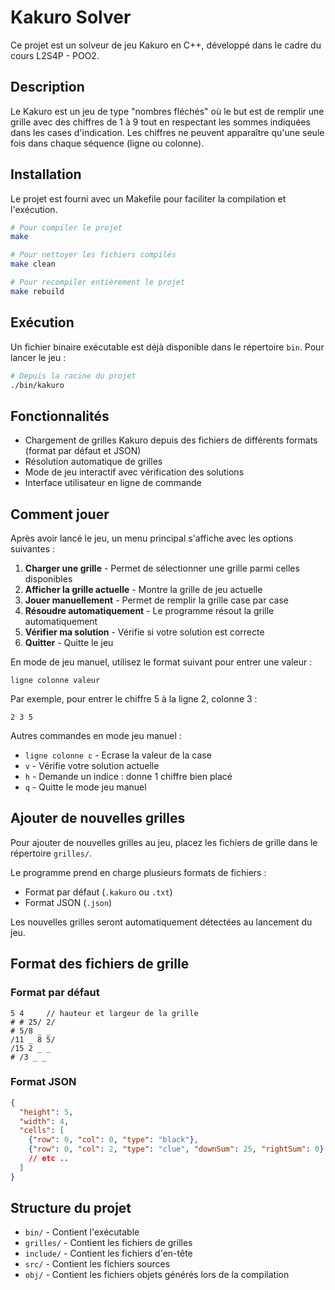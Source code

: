 # Kakuro Solver

Ce projet est un solveur de jeu Kakuro en C++, développé dans le cadre du cours L2S4P - POO2.

## Description

Le Kakuro est un jeu de type "nombres fléchés" où le but est de remplir une grille avec des chiffres de 1 à 9 tout en respectant les sommes indiquées dans les cases d'indication. Les chiffres ne peuvent apparaître qu'une seule fois dans chaque séquence (ligne ou colonne).

## Installation

Le projet est fourni avec un Makefile pour faciliter la compilation et l'exécution.

```bash
# Pour compiler le projet
make

# Pour nettoyer les fichiers compilés
make clean

# Pour recompiler entièrement le projet
make rebuild
```

## Exécution

Un fichier binaire exécutable est déjà disponible dans le répertoire `bin`. Pour lancer le jeu :

```bash
# Depuis la racine du projet
./bin/kakuro
```

## Fonctionnalités

- Chargement de grilles Kakuro depuis des fichiers de différents formats (format par défaut et JSON)
- Résolution automatique de grilles
- Mode de jeu interactif avec vérification des solutions
- Interface utilisateur en ligne de commande

## Comment jouer

Après avoir lancé le jeu, un menu principal s'affiche avec les options suivantes :

1. **Charger une grille** - Permet de sélectionner une grille parmi celles disponibles
2. **Afficher la grille actuelle** - Montre la grille de jeu actuelle
3. **Jouer manuellement** - Permet de remplir la grille case par case
4. **Résoudre automatiquement** - Le programme résout la grille automatiquement
5. **Vérifier ma solution** - Vérifie si votre solution est correcte
6. **Quitter** - Quitte le jeu

En mode de jeu manuel, utilisez le format suivant pour entrer une valeur :
```
ligne colonne valeur
```
Par exemple, pour entrer le chiffre 5 à la ligne 2, colonne 3 :
```
2 3 5
```

Autres commandes en mode jeu manuel :
- `ligne colonne c` - Ecrase la valeur de la case
- `v` - Vérifie votre solution actuelle
- `h` - Demande un indice : donne 1 chiffre bien placé
- `q` - Quitte le mode jeu manuel

## Ajouter de nouvelles grilles

Pour ajouter de nouvelles grilles au jeu, placez les fichiers de grille dans le répertoire `grilles/`. 

Le programme prend en charge plusieurs formats de fichiers :
- Format par défaut (`.kakuro` ou `.txt`)
- Format JSON (`.json`)

Les nouvelles grilles seront automatiquement détectées au lancement du jeu.

## Format des fichiers de grille

### Format par défaut
```
5 4     // hauteur et largeur de la grille
# # 25/ 2/
# 5/8 _ _
/11 _ 8 5/
/15 2 _ _
# /3 _ _
```

### Format JSON
```json
{
  "height": 5,
  "width": 4,
  "cells": [
    {"row": 0, "col": 0, "type": "black"},
    {"row": 0, "col": 2, "type": "clue", "downSum": 25, "rightSum": 0}
    // etc ..
  ]
}
```

## Structure du projet

- `bin/` - Contient l'exécutable
- `grilles/` - Contient les fichiers de grilles
- `include/` - Contient les fichiers d'en-tête
- `src/` - Contient les fichiers sources
- `obj/` - Contient les fichiers objets générés lors de la compilation
